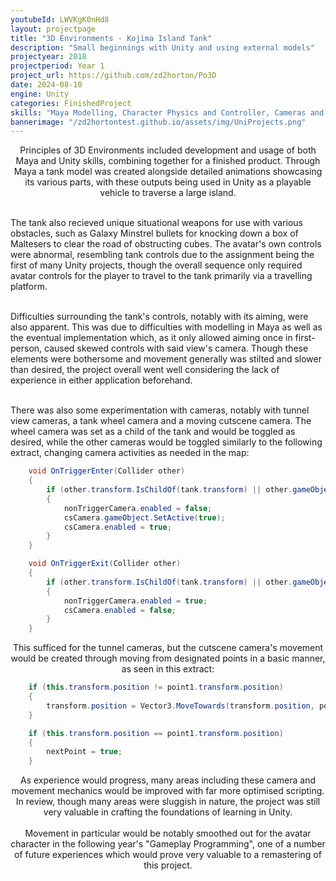 ```yaml
---
youtubeId: LWVKgK0nHd8
layout: projectpage
title: "3D Environments - Kojima Island Tank"
description: "Small beginnings with Unity and using external models"
projectyear: 2018
projectperiod: Year 1
project_url: https://github.com/zd2horton/Po3D
date: 2024-08-10
engine: Unity
categories: FinishedProject
skills: "Maya Modelling, Character Physics and Controller, Cameras and Toggling"
bannerimage: "/zd2hortontest.github.io/assets/img/UniProjects.png"
---
```

<p style="text-align: center;">
Principles of 3D Environments included development and usage of both Maya and Unity skills, combining together for a finished product. Through Maya a tank model was created alongside detailed animations showcasing its various parts, with these outputs being used in Unity as a playable vehicle to traverse a large island. <br><br>

The tank also recieved unique situational weapons for use with various obstacles, such as Galaxy Minstrel bullets for knocking down a box of Maltesers to clear the road of obstructing cubes. The avatar's own controls were abnormal, resembling tank controls due to the assignment being the first of many Unity projects, though the overall sequence only required avatar controls for the player to travel to the tank primarily via a travelling platform.<br><br>

Difficulties surrounding the tank's controls, notably with its aiming, were also apparent. This was due to difficulties with modelling in Maya as well as the eventual implementation which, as it only allowed aiming once in first-person, caused skewed controls with said view's camera. Though these elements were bothersome and movement generally was stilted and slower than desired, the project overall went well considering the lack of experience in either application beforehand. <br><br>

There was also some experimentation with cameras, notably with tunnel view cameras, a tank wheel camera and a moving cutscene camera. The wheel camera was set as a child of the tank and would be toggled as desired, while the other cameras would be toggled similarly to the following extract, changing camera activities as needed in the map:</p>

```cs
    void OnTriggerEnter(Collider other)
    {
        if (other.transform.IsChildOf(tank.transform) || other.gameObject == ethan)
        {
            nonTriggerCamera.enabled = false;
            csCamera.gameObject.SetActive(true);
            csCamera.enabled = true;
        }
    }

    void OnTriggerExit(Collider other)
    {
        if (other.transform.IsChildOf(tank.transform) || other.gameObject == ethan)
        {
            nonTriggerCamera.enabled = true;
            csCamera.enabled = false;
        }
    }
```

<p style="text-align: center;">
This sufficed for the tunnel cameras, but the cutscene camera's movement would be created through moving from designated points in a basic manner, as seen in this extract:</p>

```cs
	if (this.transform.position != point1.transform.position)
	{
		transform.position = Vector3.MoveTowards(transform.position, point1.transform.position, (Time.deltaTime * speed * 2.5f));
	}

	if (this.transform.position == point1.transform.position)
	{
		nextPoint = true;
	}
```
<p style="text-align: center;">
As experience would progress, many areas including these camera and movement mechanics would be improved with far more optimised scripting. In review, though many areas were sluggish in nature, the project was still very valuable in crafting the foundations of learning in Unity. <br><br>
Movement in particular would be notably smoothed out for the avatar character in the following year's "Gameplay Programming", one of a number of future experiences which would prove very valuable to a remastering of this project.</p>